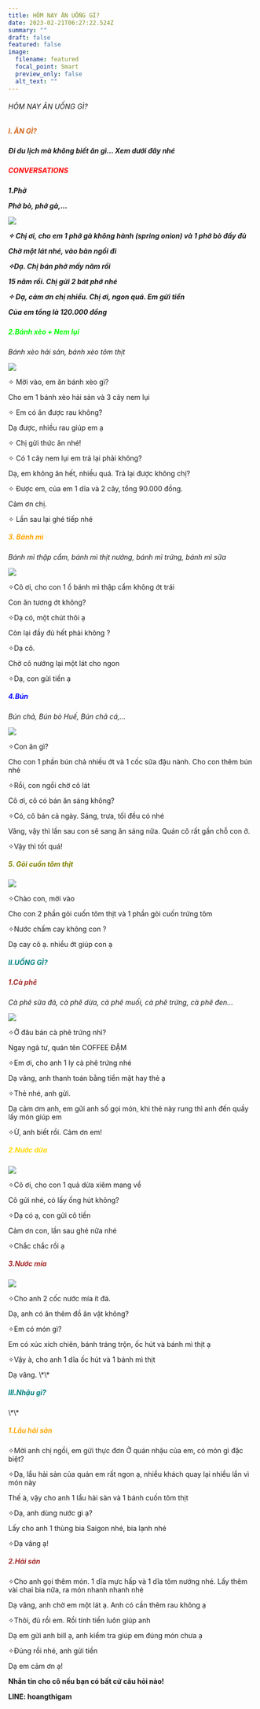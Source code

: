 ```yaml
---
title: HÔM NAY ĂN UỐNG GÌ?
date: 2023-02-21T06:27:22.524Z
summary: ""
draft: false
featured: false
image:
  filename: featured
  focal_point: Smart
  preview_only: false
  alt_text: ""
---
```

###### HÔM NAY ĂN UỐNG GÌ?

##### **<h5 style="color:chocolate;">** I. ĂN GÌ?

Đi du lịch mà không biết ăn gì... Xem dưới đây nhé

<h5 style="color:red;"> CONVERSATIONS

<h5 style="color:blaclk;">1.Phở

*Phở bò, phở gà,...*

![](thanh-pham.jpg)

**<p> ✧ Chị ơi, cho em 1 phở gà không hành (spring onion) và 1 phở bò đầy đủ</p>**

**Chờ một lát nhé, vào bàn ngồi đi**

**<p> ✧Dạ. Chị bán phở mấy năm rồi</p>**

15 năm rồi. Chị gửi 2 bát phở nhé

<p> ✧ Dạ, cảm ơn chị nhiều. Chị ơi, ngon quá. Em gửi tiền</p>
 Của em tổng là 120.000 đồng

### <h5 style="color:lime;">2.Bánh xèo + Nem lụi</h5>

*Bánh xèo hải sản, bánh xèo tôm thịt* 

![](banh-xeo-da-nang-3_1629075838.jpg)

<p> ✧ Mời vào, em ăn bánh xèo gì?<p> 
Cho em 1 bánh xèo hải sản và 3 cây nem lụi
<p> ✧ Em có ăn được rau không?<p> 
Dạ được, nhiều rau giúp em ạ
<p> ✧ Chị gửi thức ăn nhé!<p> 
<p> ✧ Có 1 cây nem lụi em trả lại phải không? <p> 
Dạ, em không ăn hết, nhiều quá. Trả lại được không chị?
<p> ✧ Được em, của em 1 dĩa và 2 cây, tổng 90.000 đồng. <p> 
Cảm ơn chị. 
<p> ✧ Lần sau lại ghé tiếp nhé<p>

**<h5 style="color:orange;"> 3. Bánh mì</h5>**

*Bánh mì thập cẩm, bánh mì thịt nướng, bánh mì trứng, bánh mì sữa*

![](huong-dan-3-cach-lam-banh-mi-bo-thom-ngon-de-lam-cho-bua-sang-du-chat-202201041019538628.jpg)

<p> ✧Cô ơi, cho con 1 ổ bánh mì thập cẩm không ớt trái<p>
Con ăn tương ớt không?
<p> ✧Dạ có, một chút thôi ạ<p>
Còn lại đầy đủ hết phải không ?
<p> ✧Dạ cô. <p>
Chờ cô nướng lại một lát cho ngon
<p> ✧Dạ, con gửi tiền ạ<p>

**<h5 style="color:blue;">  4.Bún</h5>**
*Bún chả, Bún bò Huế, Bún chả cá,...*

![](bun-bo-u-thung-16419442121621454559594.jpg)

<p> ✧Con ăn gì?<p>
Cho con 1 phần bún chả nhiều ớt và 1 cốc sữa đậu nành. Cho con thêm bún nhé
<p> ✧Rồi, con ngồi chờ cô lát<p>
Cô ơi, cô có bán ăn sáng không?
<p> ✧Có, cô bán cả ngày. Sáng, trưa, tối đều có nhé<p>
Vâng, vậy thì lần sau con sẽ sang ăn sáng nữa. Quán cô rất gần chỗ con ở.
<p> ✧Vậy thì tốt quá!<p>

**<h5 style="color:olive;">5. Gỏi cuốn tôm thịt</h5>**

![](hqdefault.jpg)

<p> ✧Chào con, mời vào<p>
Cho con 2 phần gỏi cuốn tôm thịt và 1 phần gỏi cuốn trứng tôm
<p> ✧Nước chấm cay không con ?<p>
Dạ cay cô ạ. nhiều ớt giúp con ạ

**<h5 style="color:teal;"> II.UỐNG GÌ?</h5>**

**<h5 style="color:brown;"> 1.Cà phê</h5>**
*Cà phê sữa đá, cà phê dừa, cà phê muối, cà phê trứng, cà phê đen...*

![](cach-lam-ca-phe-nuoc-cot-dua-2-.jpg)

<p> ✧Ở đâu bán cà phê trứng nhỉ?<p>
Ngay ngã tư, quán tên COFFEE ĐẬM
<p> ✧Em ơi, cho anh 1 ly cà phê trứng nhé<p>
Dạ vâng, anh thanh toán bằng tiền mặt hay thẻ ạ
<p> ✧Thẻ nhé, anh gửi. <p>
Dạ cảm ơm anh, em gửi anh số gọi món, khi thẻ này rung thì anh đến quầy lấy món giúp em
<p> ✧Ừ, anh biết rồi. Cảm ơn em!<p>

<h5 style="color:gold;">2.Nước dừa</h5>

![](uong-nuoc-dua-co-tac-dung-gi-uong-nuoc-dua-nhieu-co-tot-khong-al.jpg)

<p> ✧Cô ơi, cho con 1 quả dừa xiêm mang về<p>
Cô gửi nhé, có lấy ống hút không?
<p> ✧Dạ có ạ, con gửi cô tiền<p>
Cảm ơn con, lần sau ghé nữa nhé
<p> ✧Chắc chắc rồi ạ<p>

<h5 style="color:brown;">3.Nước mía</h5>

![](thumb-1200x676-7.jpg)

<p> ✧Cho anh 2 cốc nước mía ít đá.<p>
Dạ, anh có ăn thêm đồ ăn vặt không?
<p> ✧Em có món gì?<p>
Em có xúc xích chiên, bánh tráng trộn, ốc hút và bánh mì thịt ạ
<p> ✧Vậy à, cho anh 1 dĩa ốc hút và 1 bánh mì thịt<p>
Dạ vâng.
\*\*<h5 style="color:teal;">III.Nhậu gì?</h5>\*\*

**<h5 style="color:orange;">1.Lẩu hải sản</h5>**

<p> ✧Mời anh chị ngồi, em gửi thực đơn
Ở quán nhậu của em, có món gì đặc biệt?
<p> ✧Dạ, lẩu hải sản của quán em rất ngon ạ, nhiều khách quay lại nhiều lần vì món này<p>
Thế à, vậy cho anh 1 lẩu hải sản và 1 bánh cuốn tôm thịt
<p> ✧Dạ, anh dùng nước gì ạ?<p>
Lấy cho anh 1 thùng bia Saigon nhé, bia lạnh nhé
<p> ✧Dạ vâng ạ!<p>

**<h5 style="color:brown;">2.Hải sản</h5>**

<p> ✧Cho anh gọi thêm món. 1 dĩa mực hấp và 1 dĩa tôm nướng nhé. Lấy thêm vài chai bia nữa, ra món nhanh nhanh nhé<p>
Dạ vâng, anh chờ em một lát ạ. Anh có cần thêm rau không ạ
<p> ✧Thôi, đủ rồi em. Rồi tính tiền luôn giúp anh<p>
Dạ em gửi anh bill ạ, anh kiểm tra giúp em đúng món chưa ạ
<p> ✧Đúng rồi nhé, anh gửi tiền<p>
Dạ em cảm ơn ạ!





**Nhắn tin cho cô nếu bạn có bất cứ câu hỏi nào!**


**LINE: hoangthigam**